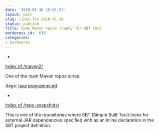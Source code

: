 ```yaml
---
date: '2010-01-16 15:01:57'
layout: post
slug: links-for-2010-01-16
status: publish
title: Some Maven repos (handy for SBT too)
wordpress_id: '618'
categories:
- bookmarks
---
```


  * 
                

[Index of /maven2/](http://repo2.maven.org/maven2/)


                

One of the main Maven repositories.


                

(tags: [java](http://delicious.com/eob/java) [programming](http://delicious.com/eob/programming))


            
  * 
                

[Index of /repo-snapshots/](http://scala-tools.org/repo-snapshots/)


                

This is one of the repositories where SBT (Simple Built Tool) looks for external JAR dependencies specified with as an inline declaration in the SBT project definition.


                
            
